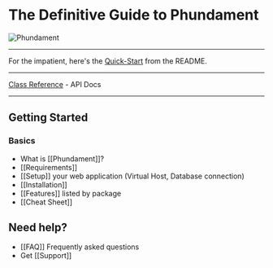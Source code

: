The Definitive Guide to Phundament
==================================
![Phundament](wiki/images/logo_phundament3.png)

---

For the impatient, here's the [Quick-Start](https://github.com/phundament/app#quick-start) from the README.

---

[Class Reference](http://docs.phundament.com/3.0) - API Docs

---

Getting Started
---------------

### Basics

* What is [[Phundament]]?
* [[Requirements]]
* [[Setup]] your web application (Virtual Host, Database connection)
* [[Installation]]
* [[Features]] listed by package
* [[Cheat Sheet]]

Need help?
----------

* [[FAQ]] Frequently asked questions
* Get [[Support]]
